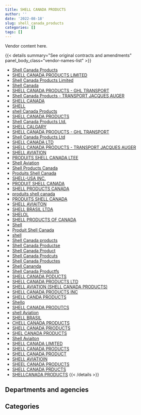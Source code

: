 ```yaml
---
title: SHELL CANADA PRODUCTS
author: ''
date: '2022-08-18'
slug: shell_canada_products
categories: []
tags: []
---
```


<script src="/rmarkdown-libs/htmlwidgets/htmlwidgets.js"></script>
<link href="/rmarkdown-libs/datatables-css/datatables-crosstalk.css" rel="stylesheet" />
<script src="/rmarkdown-libs/datatables-binding/datatables.js"></script>
<script src="/rmarkdown-libs/jquery/jquery-3.6.0.min.js"></script>
<link href="/rmarkdown-libs/dt-core-bootstrap/css/dataTables.bootstrap.min.css" rel="stylesheet" />
<link href="/rmarkdown-libs/dt-core-bootstrap/css/dataTables.bootstrap.extra.css" rel="stylesheet" />
<script src="/rmarkdown-libs/dt-core-bootstrap/js/jquery.dataTables.min.js"></script>
<script src="/rmarkdown-libs/dt-core-bootstrap/js/dataTables.bootstrap.min.js"></script>
<link href="/rmarkdown-libs/crosstalk/css/crosstalk.min.css" rel="stylesheet" />
<script src="/rmarkdown-libs/crosstalk/js/crosstalk.min.js"></script>
<script src="/rmarkdown-libs/htmlwidgets/htmlwidgets.js"></script>
<link href="/rmarkdown-libs/datatables-css/datatables-crosstalk.css" rel="stylesheet" />
<script src="/rmarkdown-libs/datatables-binding/datatables.js"></script>
<script src="/rmarkdown-libs/jquery/jquery-3.6.0.min.js"></script>
<link href="/rmarkdown-libs/dt-core-bootstrap/css/dataTables.bootstrap.min.css" rel="stylesheet" />
<link href="/rmarkdown-libs/dt-core-bootstrap/css/dataTables.bootstrap.extra.css" rel="stylesheet" />
<script src="/rmarkdown-libs/dt-core-bootstrap/js/jquery.dataTables.min.js"></script>
<script src="/rmarkdown-libs/dt-core-bootstrap/js/dataTables.bootstrap.min.js"></script>
<link href="/rmarkdown-libs/crosstalk/css/crosstalk.min.css" rel="stylesheet" />
<script src="/rmarkdown-libs/crosstalk/js/crosstalk.min.js"></script>

Vendor content here.

{{< details summary="See original contracts and amendments" panel_body_class="vendor-names-list" >}}
- [Shell Canada Products](https://search.open.canada.ca/en/ct/?sort=contract_value_f%20desc&page=1&search_text=%22Shell%20Canada%20Products%22)
- [SHELL CANADA PRODUCTS LIMITED](https://search.open.canada.ca/en/ct/?sort=contract_value_f%20desc&page=1&search_text=%22SHELL%20CANADA%20PRODUCTS%20LIMITED%22)
- [Shell Canada Products Limited](https://search.open.canada.ca/en/ct/?sort=contract_value_f%20desc&page=1&search_text=%22Shell%20Canada%20Products%20Limited%22)
- [Shell Canada](https://search.open.canada.ca/en/ct/?sort=contract_value_f%20desc&page=1&search_text=%22Shell%20Canada%22)
- [SHELL CANADA PRODUCTS - GHL TRANSPORT](https://search.open.canada.ca/en/ct/?sort=contract_value_f%20desc&page=1&search_text=%22SHELL%20CANADA%20PRODUCTS%20-%20GHL%20TRANSPORT%22)
- [Shell Canada Products - TRANSPORT JACQUES AUGER](https://search.open.canada.ca/en/ct/?sort=contract_value_f%20desc&page=1&search_text=%22Shell%20Canada%20Products%20-%20TRANSPORT%20JACQUES%20AUGER%22)
- [SHELL CANADA](https://search.open.canada.ca/en/ct/?sort=contract_value_f%20desc&page=1&search_text=%22SHELL%20CANADA%22)
- [SHELL](https://search.open.canada.ca/en/ct/?sort=contract_value_f%20desc&page=1&search_text=%22SHELL%22)
- [shell Canada Products](https://search.open.canada.ca/en/ct/?sort=contract_value_f%20desc&page=1&search_text=%22shell%20Canada%20Products%22)
- [SHELL CANADA PRODUCTS](https://search.open.canada.ca/en/ct/?sort=contract_value_f%20desc&page=1&search_text=%22SHELL%20CANADA%20PRODUCTS%22)
- [Shell Canada Products Ltd.](https://search.open.canada.ca/en/ct/?sort=contract_value_f%20desc&page=1&search_text=%22Shell%20Canada%20Products%20Ltd.%22)
- [SHELL CALGARY](https://search.open.canada.ca/en/ct/?sort=contract_value_f%20desc&page=1&search_text=%22SHELL%20CALGARY%22)
- [SHELL CANADA PRODUCTS - GHL TRANSPORT](https://search.open.canada.ca/en/ct/?sort=contract_value_f%20desc&page=1&search_text=%22SHELL%20CANADA%20PRODUCTS%20%20-%20GHL%20TRANSPORT%22)
- [Shell Canada Products Ltd](https://search.open.canada.ca/en/ct/?sort=contract_value_f%20desc&page=1&search_text=%22Shell%20Canada%20Products%20Ltd%22)
- [SHELL CANADA LTD](https://search.open.canada.ca/en/ct/?sort=contract_value_f%20desc&page=1&search_text=%22SHELL%20CANADA%20LTD%22)
- [SHELL CANADA PRODUCTS - TRANSPORT JACQUES AUGER](https://search.open.canada.ca/en/ct/?sort=contract_value_f%20desc&page=1&search_text=%22SHELL%20CANADA%20PRODUCTS%20-%20TRANSPORT%20JACQUES%20AUGER%22)
- [SHELL AVIATION](https://search.open.canada.ca/en/ct/?sort=contract_value_f%20desc&page=1&search_text=%22SHELL%20AVIATION%22)
- [PRODUITS SHELL CANADA LTEE](https://search.open.canada.ca/en/ct/?sort=contract_value_f%20desc&page=1&search_text=%22PRODUITS%20SHELL%20CANADA%20LTEE%22)
- [Shell Aviation](https://search.open.canada.ca/en/ct/?sort=contract_value_f%20desc&page=1&search_text=%22Shell%20Aviation%22)
- [Shell Products Canada](https://search.open.canada.ca/en/ct/?sort=contract_value_f%20desc&page=1&search_text=%22Shell%20Products%20Canada%22)
- [Produits Shell Canada](https://search.open.canada.ca/en/ct/?sort=contract_value_f%20desc&page=1&search_text=%22Produits%20Shell%20Canada%22)
- [SHELL-USA INC.](https://search.open.canada.ca/en/ct/?sort=contract_value_f%20desc&page=1&search_text=%22SHELL-USA%20INC.%22)
- [PRODUIT SHELL CANADA](https://search.open.canada.ca/en/ct/?sort=contract_value_f%20desc&page=1&search_text=%22PRODUIT%20SHELL%20CANADA%22)
- [SHELL PRODUCTS CANADA](https://search.open.canada.ca/en/ct/?sort=contract_value_f%20desc&page=1&search_text=%22SHELL%20PRODUCTS%20CANADA%22)
- [produits shell canada](https://search.open.canada.ca/en/ct/?sort=contract_value_f%20desc&page=1&search_text=%22produits%20shell%20canada%22)
- [PRODUITS SHELL CANADA](https://search.open.canada.ca/en/ct/?sort=contract_value_f%20desc&page=1&search_text=%22PRODUITS%20SHELL%20CANADA%22)
- [SHELL AVIAITON](https://search.open.canada.ca/en/ct/?sort=contract_value_f%20desc&page=1&search_text=%22SHELL%20AVIAITON%22)
- [SHELL BRASIL LTDA](https://search.open.canada.ca/en/ct/?sort=contract_value_f%20desc&page=1&search_text=%22SHELL%20BRASIL%20LTDA%22)
- [SHELOL](https://search.open.canada.ca/en/ct/?sort=contract_value_f%20desc&page=1&search_text=%22SHELOL%22)
- [SHELL PRODUCTS OF CANADA](https://search.open.canada.ca/en/ct/?sort=contract_value_f%20desc&page=1&search_text=%22SHELL%20PRODUCTS%20OF%20CANADA%22)
- [Shell](https://search.open.canada.ca/en/ct/?sort=contract_value_f%20desc&page=1&search_text=%22Shell%22)
- [Produit Shell Canada](https://search.open.canada.ca/en/ct/?sort=contract_value_f%20desc&page=1&search_text=%22Produit%20Shell%20Canada%22)
- [shell](https://search.open.canada.ca/en/ct/?sort=contract_value_f%20desc&page=1&search_text=%22shell%22)
- [Shell Canada products](https://search.open.canada.ca/en/ct/?sort=contract_value_f%20desc&page=1&search_text=%22Shell%20Canada%20products%22)
- [Shell Canada Productse](https://search.open.canada.ca/en/ct/?sort=contract_value_f%20desc&page=1&search_text=%22Shell%20Canada%20Productse%22)
- [Shell Canada Product](https://search.open.canada.ca/en/ct/?sort=contract_value_f%20desc&page=1&search_text=%22Shell%20Canada%20Product%22)
- [Shell Canada Prodcuts](https://search.open.canada.ca/en/ct/?sort=contract_value_f%20desc&page=1&search_text=%22Shell%20Canada%20Prodcuts%22)
- [Shell Canada Productes](https://search.open.canada.ca/en/ct/?sort=contract_value_f%20desc&page=1&search_text=%22Shell%20Canada%20Productes%22)
- [Shell Cananda](https://search.open.canada.ca/en/ct/?sort=contract_value_f%20desc&page=1&search_text=%22Shell%20Cananda%22)
- [Shell Canada Productfs](https://search.open.canada.ca/en/ct/?sort=contract_value_f%20desc&page=1&search_text=%22Shell%20Canada%20Productfs%22)
- [SHELL CANADA PODUCTS](https://search.open.canada.ca/en/ct/?sort=contract_value_f%20desc&page=1&search_text=%22SHELL%20CANADA%20PODUCTS%22)
- [SHELL CANADA PRODUCTS LTD](https://search.open.canada.ca/en/ct/?sort=contract_value_f%20desc&page=1&search_text=%22SHELL%20CANADA%20PRODUCTS%20LTD%22)
- [SHELL AVIATION (SHELL CANADA PRODUCTS)](https://search.open.canada.ca/en/ct/?sort=contract_value_f%20desc&page=1&search_text=%22SHELL%20AVIATION%20%28SHELL%20CANADA%20PRODUCTS%29%22)
- [SHELL CANADA PRODUCTS INC](https://search.open.canada.ca/en/ct/?sort=contract_value_f%20desc&page=1&search_text=%22SHELL%20CANADA%20PRODUCTS%20INC%22)
- [SHELL CANDA PRODUCTS](https://search.open.canada.ca/en/ct/?sort=contract_value_f%20desc&page=1&search_text=%22SHELL%20CANDA%20PRODUCTS%22)
- [Shellq](https://search.open.canada.ca/en/ct/?sort=contract_value_f%20desc&page=1&search_text=%22Shellq%22)
- [SHELL CANADA PRODUTCS](https://search.open.canada.ca/en/ct/?sort=contract_value_f%20desc&page=1&search_text=%22SHELL%20CANADA%20PRODUTCS%22)
- [shell Aviation](https://search.open.canada.ca/en/ct/?sort=contract_value_f%20desc&page=1&search_text=%22shell%20Aviation%22)
- [SHELL BRASIL](https://search.open.canada.ca/en/ct/?sort=contract_value_f%20desc&page=1&search_text=%22SHELL%20BRASIL%22)
- [CHELL CANADA PRODUCTS](https://search.open.canada.ca/en/ct/?sort=contract_value_f%20desc&page=1&search_text=%22CHELL%20CANADA%20PRODUCTS%22)
- [SHELL CANADA PRIODUCTS](https://search.open.canada.ca/en/ct/?sort=contract_value_f%20desc&page=1&search_text=%22SHELL%20CANADA%20PRIODUCTS%22)
- [SHEL CANADA PRODUCTS](https://search.open.canada.ca/en/ct/?sort=contract_value_f%20desc&page=1&search_text=%22SHEL%20CANADA%20PRODUCTS%22)
- [Shell Aviaiton](https://search.open.canada.ca/en/ct/?sort=contract_value_f%20desc&page=1&search_text=%22Shell%20Aviaiton%22)
- [SHELL CANADA LIMITED](https://search.open.canada.ca/en/ct/?sort=contract_value_f%20desc&page=1&search_text=%22SHELL%20CANADA%20LIMITED%22)
- [SHELL CANADA PRODUCTS](https://search.open.canada.ca/en/ct/?sort=contract_value_f%20desc&page=1&search_text=%22SHELL%20%20CANADA%20PRODUCTS%22)
- [SHELL CANADA PRODUCT](https://search.open.canada.ca/en/ct/?sort=contract_value_f%20desc&page=1&search_text=%22SHELL%20CANADA%20PRODUCT%22)
- [SHELL AVIATIOIN](https://search.open.canada.ca/en/ct/?sort=contract_value_f%20desc&page=1&search_text=%22SHELL%20AVIATIOIN%22)
- [SHEEL CANADA PRODUCTS](https://search.open.canada.ca/en/ct/?sort=contract_value_f%20desc&page=1&search_text=%22SHEEL%20CANADA%20PRODUCTS%22)
- [SHELL CANADA PRDUCTS](https://search.open.canada.ca/en/ct/?sort=contract_value_f%20desc&page=1&search_text=%22SHELL%20CANADA%20PRDUCTS%22)
- [SHELLCANADA PRODUCTS](https://search.open.canada.ca/en/ct/?sort=contract_value_f%20desc&page=1&search_text=%22SHELLCANADA%20PRODUCTS%22)
{{< /details >}}

## Departments and agencies

<div id="htmlwidget-1" style="width:100%;height:auto;" class="datatables html-widget"></div>
<script type="application/json" data-for="htmlwidget-1">{"x":{"style":"bootstrap","filter":"none","vertical":false,"data":[["<a href=\"/departments/dfo-mpo/\">Fisheries and Oceans Canada<\/a>","<a href=\"/departments/dnd-mdn/\">National Defence<\/a>","<a href=\"/departments/nrc-cnrc/\">National Research Council Canada<\/a>","<a href=\"/departments/nrcan-rncan/\">Natural Resources Canada<\/a>","<a href=\"/departments/rcmp-grc/\">Royal Canadian Mounted Police<\/a>","<a href=\"/departments/tc/\">Transport Canada<\/a>"],[null,44985953.3,null,107851.25,1552.57,45454.65],[0,82144080.48,null,null,775651.41,33900],[39174.5,7124873.72,22619.44,null,943150.88,46000],[null,5313096.99,null,null,903448.38,null]],"container":"<table class=\"table table-striped table-hover row-border order-column display\">\n  <thead>\n    <tr>\n      <th>Department<\/th>\n      <th>2017-2018<\/th>\n      <th>2018-2019<\/th>\n      <th>2019-2020<\/th>\n      <th>2020-2021<\/th>\n    <\/tr>\n  <\/thead>\n<\/table>","options":{"order":[[4,"desc"]],"pageLength":10,"autoWidth":true,"columnDefs":[{"targets":1,"render":"function(data, type, row, meta) {\n    return type !== 'display' ? data : DTWidget.formatCurrency(data, \"$\", 2, 3, \",\", \".\", true, null);\n  }"},{"targets":2,"render":"function(data, type, row, meta) {\n    return type !== 'display' ? data : DTWidget.formatCurrency(data, \"$\", 2, 3, \",\", \".\", true, null);\n  }"},{"targets":3,"render":"function(data, type, row, meta) {\n    return type !== 'display' ? data : DTWidget.formatCurrency(data, \"$\", 2, 3, \",\", \".\", true, null);\n  }"},{"targets":4,"render":"function(data, type, row, meta) {\n    return type !== 'display' ? data : DTWidget.formatCurrency(data, \"$\", 2, 3, \",\", \".\", true, null);\n  }"},{"width":"16%","targets":[1,2,3,4]},{"className":"dt-right","targets":[1,2,3,4]}],"orderClasses":false}},"evals":["options.columnDefs.0.render","options.columnDefs.1.render","options.columnDefs.2.render","options.columnDefs.3.render"],"jsHooks":[]}</script>

## Categories

<div id="htmlwidget-2" style="width:100%;height:auto;" class="datatables html-widget"></div>
<script type="application/json" data-for="htmlwidget-2">{"x":{"style":"bootstrap","filter":"none","vertical":false,"data":[["<a href=\"/categories/1_facilities_and_construction/\">Facilities and construction<\/a>","<a href=\"/categories/10_office_management/\">Office management<\/a>","<a href=\"/categories/11_defence/\">Defence<\/a>","<a href=\"/categories/5_transportation_and_logistics/\">Transportation and logistics<\/a>","<a href=\"/categories/6_industrial_products_and_services/\">Industrial products and services<\/a>"],[null,11554.65,44909685.84,35452.57,184118.71],[null,null,81991170.52,809551.41,152909.96],[31382.86,null,7093490.86,1050944.82,null],[null,null,5313096.99,903448.38,null]],"container":"<table class=\"table table-striped table-hover row-border order-column display\">\n  <thead>\n    <tr>\n      <th>Category<\/th>\n      <th>2017-2018<\/th>\n      <th>2018-2019<\/th>\n      <th>2019-2020<\/th>\n      <th>2020-2021<\/th>\n    <\/tr>\n  <\/thead>\n<\/table>","options":{"order":[[4,"desc"]],"dom":"t","pageLength":30,"autoWidth":true,"columnDefs":[{"targets":1,"render":"function(data, type, row, meta) {\n    return type !== 'display' ? data : DTWidget.formatCurrency(data, \"$\", 2, 3, \",\", \".\", true, null);\n  }"},{"targets":2,"render":"function(data, type, row, meta) {\n    return type !== 'display' ? data : DTWidget.formatCurrency(data, \"$\", 2, 3, \",\", \".\", true, null);\n  }"},{"targets":3,"render":"function(data, type, row, meta) {\n    return type !== 'display' ? data : DTWidget.formatCurrency(data, \"$\", 2, 3, \",\", \".\", true, null);\n  }"},{"targets":4,"render":"function(data, type, row, meta) {\n    return type !== 'display' ? data : DTWidget.formatCurrency(data, \"$\", 2, 3, \",\", \".\", true, null);\n  }"},{"width":"16%","targets":[1,2,3,4]},{"className":"dt-right","targets":[1,2,3,4]}],"orderClasses":false,"lengthMenu":[10,25,30,50,100]}},"evals":["options.columnDefs.0.render","options.columnDefs.1.render","options.columnDefs.2.render","options.columnDefs.3.render"],"jsHooks":[]}</script>
